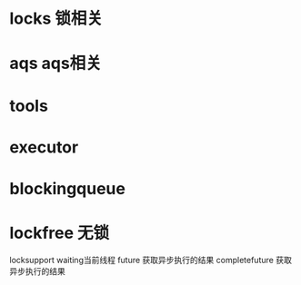# locks 锁相关
# aqs aqs相关
# tools
# executor
# blockingqueue
# lockfree 无锁


locksupport waiting当前线程
future 获取异步执行的结果
completefuture 获取异步执行的结果


